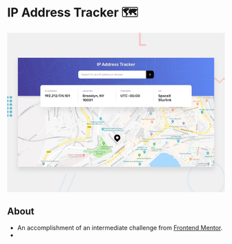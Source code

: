 # IP Address Tracker 🗺

![Design preview for the IP Address Tracker coding challenge](./design/desktop-preview.jpg)

## About
- An accomplishment of an intermediate challenge from [Frontend Mentor](https://www.frontendmentor.io).
- 
